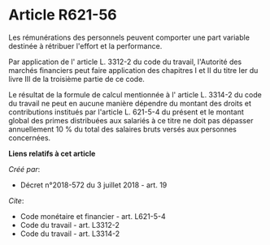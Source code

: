 # Article R621-56

Les rémunérations des personnels peuvent comporter une part variable destinée à rétribuer l'effort et la performance. 

Par application de l' article L. 3312-2 du code du travail, l'Autorité des marchés financiers  peut faire application des
chapitres I et II du titre Ier du livre III de la troisième partie de ce code. 

Le résultat de la formule de calcul mentionnée à l' article L. 3314-2 du code du travail  ne peut en aucune manière dépendre
du montant des droits et contributions institués par l'article L. 621-5-4 du présent et le montant global des primes
distribuées aux salariés à ce titre ne doit pas dépasser annuellement 10 % du total des salaires bruts versés aux personnes
concernées.

**Liens relatifs à cet article**

_Créé par_:

  - Décret n°2018-572 du 3 juillet 2018 - art. 19

_Cite_:

  - Code monétaire et financier - art. L621-5-4
  - Code du travail - art. L3312-2
  - Code du travail - art. L3314-2
